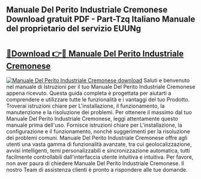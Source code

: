 ## Manuale Del Perito Industriale Cremonese Download gratuit PDF - Part-Tzq Italiano Manuale del proprietario del servizio EUUNg

# <h2><a href="http://dfgiu7.blite.top/?on=Manuale+Del+Perito+Industriale+Cremonese">🔗Download 👉🔴 Manuale Del Perito Industriale Cremonese</a></h2>

[![Manuale Del Perito Industriale Cremonese download](https://i.imgur.com/lujVjoI.png)](http://dfgiu7.blite.top/?on=Manuale+Del+Perito+Industriale+Cremonese)
Saluti e benvenuto nel manuale di Istruzioni per il tuo Manuale Del Perito Industriale Cremonese appena ricevuto. Questa guida completa è progettata per aiutarti a comprendere e utilizzare tutte le funzionalità e i vantaggi del tuo Prodotto. Troverai istruzioni chiare per L'installazione, il funzionamento, la manutenzione e la risoluzione dei problemi. Per ottenere il massimo dal tuo Manuale Del Perito Industriale Cremonese, leggi attentamente questo manuale prima dell'uso. Fornisce istruzioni chiare per L'installazione, la configurazione e il funzionamento, nonché suggerimenti per la risoluzione dei problemi comuni. Manuale Del Perito Industriale Cremonese offre agli utenti una vasta gamma di funzionalità avanzate, tra cui geolocalizzazione, avvisi intelligenti, temi personalizzabili e sincronizzazione automatica, tutti facilmente controllabili dall'interfaccia utente intuitiva e intuitiva. Per favore, non aver paura di chiedere Manuale Del Perito Industriale Cremonese. Il nostro Team di assistenza clienti è pronto a rispondere alle tue domande.
